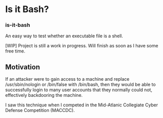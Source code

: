 # Is it Bash?
### is-it-bash
An easy way to test whether an executable file is a shell.

[WIP] Project is still a work in progress. Will finish as soon as I have some free time.

## Motivation

If an attacker were to gain access to a machine and replace /usr/sbin/nologin or /bin/false with /bin/bash, then they would be able to successfully login to many user accounts that they normally could not, effectively backdooring the machine. 

I saw this technique when I competed in the Mid-Atlanic Collegiate Cyber Defense Competition (MACCDC).
